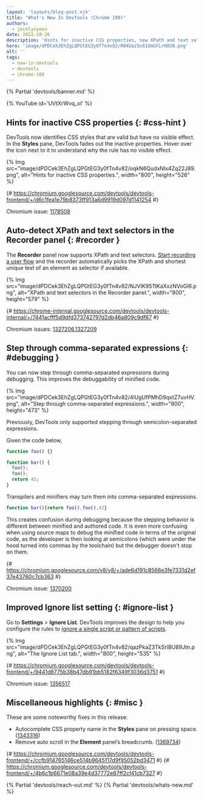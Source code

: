 ```yaml
---
layout: 'layouts/blog-post.njk'
title: "What's New In DevTools (Chrome 108)"
authors:
  - jecelynyeen
date: 2022-10-26
description: 'Hints for inactive CSS properties, new XPath and text selectors in the Recorder, and more.'
hero: 'image/dPDCek3EhZgLQPGtEG3y0fTn4v82/R04Uaz5x81UmGFLrHOSN.png'
alt: ''
tags:
  - new-in-devtools
  - devtools
  - chrome-108
---
```


{% Partial 'devtools/banner.md' %}

{% YouTube id='UVtXrWvq_oI' %}

<!-- $contentStart -->

## Hints for inactive CSS properties {: #css-hint }

DevTools now identifies CSS styles that are valid but have no visible effect. In the **Styles** pane, DevTools fades out the inactive properties. Hover over the icon next to it to understand why the rule has no visible effect.

{% Img src="image/dPDCek3EhZgLQPGtEG3y0fTn4v82/oqkN6QudxNIx4Zq22J89.png", alt="Hints for inactive CSS properties.", width="800", height="526" %}

{# https://chromium.googlesource.com/devtools/devtools-frontend/+/d6c1fea1e79b8373ff913a6d9919d097d1141254 #}

Chromium issue: [1178508](https://crbug.com/1178508)


## Auto-detect XPath and text selectors in the Recorder panel {: #recorder }

The **Recorder** panel now supports XPath and text selectors. [Start recording a user flow](/docs/devtools/recorder/#record) and the recorder automatically picks the XPath and shortest unique text of an element as selector if available.

{% Img src="image/dPDCek3EhZgLQPGtEG3y0fTn4v82/NJVIK95TtKaXxzNVoGI6.png", alt="XPath and text selectors in the Recorder panel.", width="800", height="579" %}

{# https://chrome-internal.googlesource.com/devtools/devtools-internal/+/7441acfff5d9dfd373742797d2db46a809c9df67 #}

Chromium issues: [1327206](https://crbug.com/1327206),[1327209](https://crbug.com/1327209)


## Step through comma-separated expressions {: #debugging }

You can now step through comma-separated expressions during debugging. This improves the debuggability of minified code.

{% Img src="image/dPDCek3EhZgLQPGtEG3y0fTn4v82/4lUgUfPMhD9qxtZ7uvHV.png", alt="Step through comma-separated expressions.", width="800", height="473" %}

Previously, DevTools only supported stepping through semicolon-separated expressions.

Given the code below,

```js
function foo() {}

function bar() {
  foo();
  foo();
  return 42;
}
```

Transpilers and minifiers may turn them into comma-separated expressions.

```js
function bar(){return foo(),foo(),42}
```

This creates confusion during debugging because the stepping behavior is different between minified and authored code. It is even more confusing when using source maps to debug the minified code in terms of the original code, as the developer is then looking at semicolons (which were under the hood turned into commas by the toolchain) but the debugger doesn't stop on them.

{# https://chromium.googlesource.com/v8/v8/+/ade6d191c8566e3fe7331d2ef37e43760c7cb363 #}

Chromium issue: [1370200](https://crbug.com/1370200)


## Improved Ignore list setting {: #ignore-list }

Go to **Settings** > **Ignore List**. DevTools improves the design to help you configure the rules to [ignore a single script or pattern of scripts](/docs/devtools/javascript/reference/#settings-ignore-list).

{% Img src="image/dPDCek3EhZgLQPGtEG3y0fTn4v82/qazPkaZ3TkSrIBU89Jtn.png", alt="The Ignore List tab.", width="800", height="535" %}

{# https://chromium.googlesource.com/devtools/devtools-frontend/+/9441d8775b38b47db91bb5182f6349f3036d3751 #}

Chromium issue: [1356517](https://crbug.com/1356517)


## Miscellaneous highlights {: #misc }

These are some noteworthy fixes in this release:

- Autocomplete CSS property name in the **Styles** pane on pressing space. ([1343316](https://crbug.com/1343316))
- Remove auto scroll in the **Element** panel’s breadcrumb. ([1369734](https://crbug.com/1369734))

{# https://chromium.googlesource.com/devtools/devtools-frontend/+/ccfb914765146ce514b9645117d9f95052bd3471 #}
{# https://chromium.googlesource.com/devtools/devtools-frontend/+/4b6c1b6671e08a39e4d37772e87ff2cf41cb7327 #}

<!-- $contentEnd -->

{% Partial 'devtools/reach-out.md' %}
{% Partial 'devtools/whats-new.md' %}

